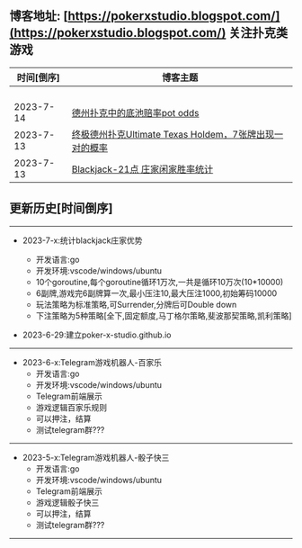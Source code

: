 
## 博客地址: [https://pokerxstudio.blogspot.com/](https://pokerxstudio.blogspot.com/) 关注扑克类游戏


|时间[倒序]|博客主题|
|---|---|
|||
|||
|||
|||
|2023-7-14|[德州扑克中的底池赔率pot odds](https://pokerxstudio.blogspot.com/2023/07/pot-odds.html)|
|2023-7-13|[终极德州扑克Ultimate Texas Holdem，7张牌出现一对的概率](https://pokerxstudio.blogspot.com/2023/07/ultimate-texas-holdem7.html)|
|2023-7-13|[Blackjack-21点 庄家闲家胜率统计](https://pokerxstudio.blogspot.com/2023/07/blackjack-21.html)|

## 更新历史[时间倒序]


---
- 2023-7-x:统计blackjack庄家优势
  - 开发语言:go
  - 开发环境:vscode/windows/ubuntu
  - 10个goroutine,每个goroutine循环1万次,一共是循环10万次(10*10000)
  - 6副牌,游戏完6副牌算一次,最小压注10,最大压注1000,初始筹码10000
  - 玩法策略为标准策略,可Surrender,分牌后可Double down
  - 下注策略为5种策略[全下,固定额度,马丁格尔策略,斐波那契策略,凯利策略]
 
- 2023-6-29:建立poker-x-studio.github.io

---
- 2023-6-x:Telegram游戏机器人-百家乐
  - 开发语言:go
  - 开发环境:vscode/windows/ubuntu
  - Telegram前端展示
  - 游戏逻辑百家乐规则
  - 可以押注，结算
  - 测试telegram群??? 

--- 
- 2023-5-x:Telegram游戏机器人-骰子快三
  - 开发语言:go
  - 开发环境:vscode/windows/ubuntu
  - Telegram前端展示
  - 游戏逻辑骰子快三
  - 可以押注，结算
  - 测试telegram群??? 

---